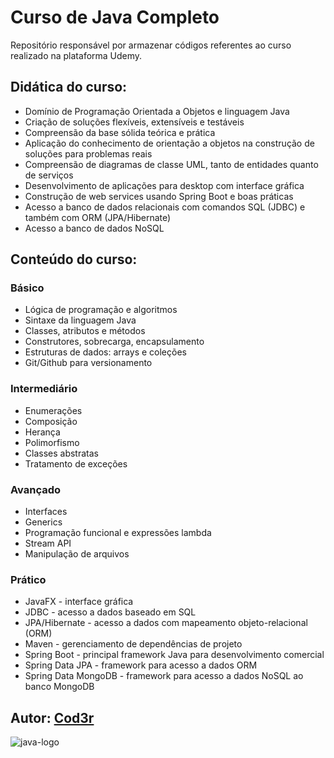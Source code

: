 # Curso de Java Completo

Repositório responsável por armazenar códigos referentes ao curso realizado na plataforma Udemy.

## Didática do curso:

- Domínio de Programação Orientada a Objetos e linguagem Java
- Criação de soluções flexíveis, extensíveis e testáveis
- Compreensão da base sólida teórica e prática
- Aplicação do conhecimento de orientação a objetos na construção de soluções para problemas reais
- Compreensão de diagramas de classe UML, tanto de entidades quanto de serviços
- Desenvolvimento de aplicações para desktop com interface gráfica
- Construção de web services usando Spring Boot e boas práticas
- Acesso a banco de dados relacionais com comandos SQL (JDBC) e também com ORM (JPA/Hibernate)
- Acesso a banco de dados NoSQL

## Conteúdo do curso:

### Básico

- Lógica de programação e algoritmos
- Sintaxe da linguagem Java
- Classes, atributos e métodos
- Construtores, sobrecarga, encapsulamento
- Estruturas de dados: arrays e coleções
- Git/Github para versionamento

### Intermediário

- Enumerações
- Composição
- Herança
- Polimorfismo
- Classes abstratas
- Tratamento de exceções

### Avançado

- Interfaces
- Generics
- Programação funcional e expressões lambda
- Stream API
- Manipulação de arquivos

### Prático

- JavaFX - interface gráfica
- JDBC - acesso a dados baseado em SQL
- JPA/Hibernate - acesso a dados com mapeamento objeto-relacional (ORM)
- Maven - gerenciamento de dependências de projeto
- Spring Boot - principal framework Java para desenvolvimento comercial
- Spring Data JPA - framework para acesso a dados ORM
- Spring Data MongoDB - framework para acesso a dados NoSQL ao banco MongoDB

## Autor: [Cod3r](https://github.com/acenelio)

![java-logo](https://user-images.githubusercontent.com/24658433/177206628-02947c1c-cb21-4aed-abc4-b779fbbc158d.png)
